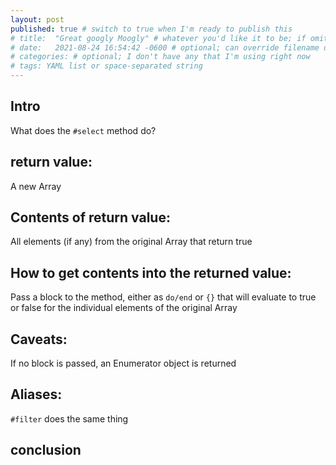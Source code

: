 ```yaml
---
layout: post
published: true # switch to true when I'm ready to publish this
# title:  "Great googly Moogly" # whatever you'd like it to be; if omitted will default to file name title
# date:   2021-08-24 16:54:42 -0600 # optional; can override filename date to re-order articles; but it must contain all those different parts; -0600 is MST
# categories: # optional; I don't have any that I'm using right now
# tags: YAML list or space-separated string
---
```


## Intro

What does the `#select` method do? 

## return value: 

A new Array

## Contents of return value: 

All elements (if any) from the original Array that return true

## How to get contents into the returned value:

Pass a block to the method, either as `do/end` or `{}` that will evaluate to true or false for the individual elements of the original Array

## Caveats: 

If no block is passed, an Enumerator object is returned

## Aliases: 

`#filter` does the same thing

## conclusion
